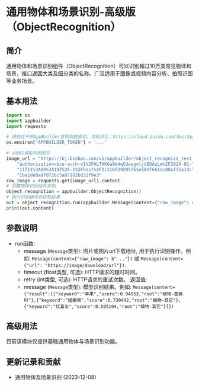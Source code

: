# 通用物体和场景识别-高级版（ObjectRecognition）

## 简介
通用物体和场景识别组件（ObjectRecognition）可以识别超过10万类常见物体和场景，接口返回大类及细分类的名称。广泛适用于图像或视频内容分析、拍照识图等业务场景。
## 基本用法

```python
import os
import appbuilder
import requests

# 请前往千帆AppBuilder官网创建密钥，流程详见：https://cloud.baidu.com/doc/AppBuilder/s/Olq6grrt6#1%E3%80%81%E5%88%9B%E5%BB%BA%E5%AF%86%E9%92%A5
os.environ["APPBUILDER_TOKEN"] = '...'

# 从BOS读取样例图片
image_url = "https://bj.bcebos.com/v1/appbuilder/object_recognize_test.png?"\
    "authorization=bce-auth-v1%2FALTAKGa8m4qCUasgoljdEDAzLm%2F2024-01-"\
    "11T11%3A00%3A19Z%2F-1%2Fhost%2F2c31bf29205f61e58df661dc80af31a1dc"\
    "1ba1de0a8f072bc5a87102bd32f9e3"
raw_image = requests.get(image_url).content
# 创建物体识别组件实例
object_recognition = appbuilder.ObjectRecognition()
# 执行识别操作并获取结果
out = object_recognition.run(appbuilder.Message(content={"raw_image": raw_image}))
print(out.content)
```

## 参数说明

* run函数:
    * message (`Message`类型): 图片或图片url下载地址, 用于执行识别操作。例如: `Message(content={"raw_image": b"..."})` 或 `Message(content={"url": "https://image/download/url"})`.
    * timeout (float类型, 可选): HTTP请求的超时时间。
    * retry (int类型, 可选): HTTP请求的重试次数。
   返回值:
    * message (`Message`类型): 模型识别结果。例如: `Message(content={"result":[{"keyword":"苹果","score":0.94553,"root":"植物-蔷薇科"},{"keyword":"姬娜果","score":0.730442,"root":"植物-其它"},{"keyword":"红富士","score":0.505194,"root":"植物-其它"}]})`

## 高级用法
目前该模块仅提供基础通用物体与场景识别功能。

## 更新记录和贡献
* 通用物体及场景识别 (2023-12-08)